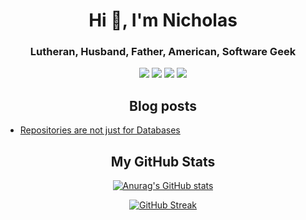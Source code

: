 <h1 align="center">Hi 👋, I'm Nicholas</h1>
<h3 align="center">Lutheran, Husband, Father, American, Software Geek</h3>

<p align="center">
 
 <img src="https://badges.pufler.dev/visits/ndrone/ndrone"/> 
 <img src="https://badges.pufler.dev/years/ndrone"/>
 <img src="https://badges.pufler.dev/repos/ndrone"/>
 <img src="https://badges.pufler.dev/commits/weekly/ndrone" />

</p>

<h2 align="center">Blog posts</h2>
<!-- BLOG-POST-LIST:START -->

- [Repositories are not just for Databases](https://dev.to/ndrone/repositories-are-not-just-for-databases-4a85)

<!-- BLOG-POST-LIST:END -->

<h2 align="center">My GitHub Stats</h2>

<div align="center">

[![Anurag's GitHub stats](https://github-readme-stats.vercel.app/api?username=ndrone&theme=solarized-dark&show_icons=true)](https://github.com/anuraghazra/github-readme-stats)

[![GitHub Streak](http://github-readme-streak-stats.herokuapp.com?user=ndrone&theme=solarized-dark&date_format=M%20j%5B%2C%20Y%5D)](https://git.io/streak-stats)
</div>
